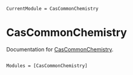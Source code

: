 ```@meta
CurrentModule = CasCommonChemistry
```

# CasCommonChemistry

Documentation for [CasCommonChemistry](https://github.com/tp2750/CasCommonChemistry.jl).

```@index
```

```@autodocs
Modules = [CasCommonChemistry]
```
